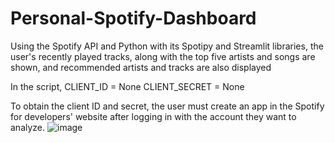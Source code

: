 # Personal-Spotify-Dashboard
Using the Spotify API and Python with its Spotipy and Streamlit libraries, the user's recently played tracks, along with the top five artists and songs are shown, and recommended artists and tracks are also displayed

In the script, 
CLIENT_ID = None
CLIENT_SECRET = None

To obtain the client ID and secret, the user must create an app in the Spotify for developers' website after logging in with the account they want to analyze.
![image](https://github.com/nasir-syed/Personal-Spotify-Dashboard/assets/172494217/deaf2e82-8e26-4343-84da-a5dac713a656)
